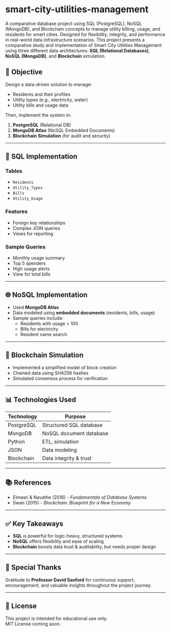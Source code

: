 # smart-city-utilities-management
A comparative database project using SQL (PostgreSQL), NoSQL (MongoDB), and Blockchain concepts to manage utility billing, usage, and residents for smart cities. Designed for flexibility, integrity, and performance in real-world data infrastructure scenarios.
This project presents a comparative study and implementation of Smart City Utilities Management using three different data architectures: **SQL (Relational Databases)**, **NoSQL (MongoDB)**, and **Blockchain** simulation.


## 🧠 Objective
Design a data-driven solution to manage:
- Residents and their profiles
- Utility types (e.g., electricity, water)
- Utility bills and usage data

Then, implement the system in:
1. **PostgreSQL** (Relational DB)
2. **MongoDB Atlas** (NoSQL Embedded Documents)
3. **Blockchain Simulation** (for audit and security)

---

## 🔢 SQL Implementation

### Tables
- `Residents`
- `Utility_Types`
- `Bills`
- `Utility_Usage`

### Features
- Foreign key relationships
- Complex JOIN queries
- Views for reporting

### Sample Queries
- Monthly usage summary
- Top 5 spenders
- High usage alerts
- View for total bills

---

## 🌐 NoSQL Implementation

- Used **MongoDB Atlas**
- Data modeled using **embedded documents** (residents, bills, usage)
- Sample queries include:
  - Residents with usage > 100
  - Bills for electricity
  - Resident name search

---

## 🔐 Blockchain Simulation

- Implemented a simplified model of block creation
- Chained data using SHA256 hashes
- Simulated consensus process for verification

---

## 📊 Technologies Used

| Technology | Purpose |
|------------|---------|
| PostgreSQL | Structured SQL database |
| MongoDB    | NoSQL document database |
| Python     | ETL, simulation |
| JSON       | Data modeling |
| Blockchain | Data integrity & trust |

---

## 📚 References

- Elmasri & Navathe (2016) - *Fundamentals of Database Systems*  
- Swan (2015) - *Blockchain: Blueprint for a New Economy*

---

## ✅ Key Takeaways

- **SQL** is powerful for logic-heavy, structured systems
- **NoSQL** offers flexibility and ease of scaling
- **Blockchain** boosts data trust & auditability, but needs proper design

---

## 🙌 Special Thanks

Gratitude to **Professor David Sanford** for continuous support, encouragement, and valuable insights throughout the project journey.

---

## 📂 License

This project is intended for educational use only.  
MIT License coming soon.
